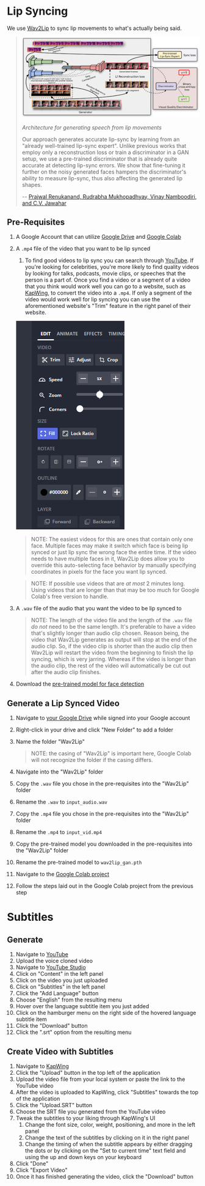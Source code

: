 # Lip Syncing

We use [Wav2Lip](https://github.com/Rudrabha/Wav2Lip) to sync lip movements to what's actually being said. 

> ![](./wav2lip_architecture.png)
>
> *Architecture for generating speech from lip movements*
>
> Our approach generates accurate lip-sync by learning from an "already well-trained lip-sync expert". Unlike previous works that employ only a reconstruction loss or train a discriminator in a GAN setup, we use a pre-trained discriminator that is already quite accurate at detecting lip-sync errors. We show that fine-tuning it further on the noisy generated faces hampers the discriminator's ability to measure lip-sync, thus also affecting the generated lip shapes.
>
> -- [Prajwal Renukanand, Rudrabha Mukhopadhyay, Vinay Namboodiri, and C.V. Jawahar](http://cvit.iiit.ac.in/research/projects/cvit-projects/a-lip-sync-expert-is-all-you-need-for-speech-to-lip-generation-in-the-wild/)

## Pre-Requisites

1. A Google Account that can utilize [Google Drive](https://www.google.com/intl/en_ca/drive/) and [Google Colab](https://colab.research.google.com/)

2. A `.mp4` file of the video that you want to be lip synced

   1. To find good videos to lip sync you can search through [YouTube](https://www.youtube.com/).  If you're looking for celebrities, you're more likely to find quality videos by looking for talks, podcasts, movie clips, or speeches that the person is a part of.  Once you find a video or a segment of a video that you think would work well you can go to a website, such as [KapWing](https://www.kapwing.com/studio/editor/trimmer), to convert the video into a `.mp4`.  If only a segment of the video would work well for lip syncing you can use the aforementioned website's "Trim" feature in the right panel of their website.

   ![](./kapwing-trim.png)

   > NOTE: The easiest videos for this are ones that contain only one face.  Multiple faces may make it switch which face is being lip synced or just lip sync the wrong face the entire time.  If the video needs to have multiple faces in it, Wav2Lip does allow you to override this auto-selecting face behavior by manually specifying coordinates in pixels for the face you want lip synced.

   > NOTE: If possible use videos that are *at most* 2 minutes long.  Using videos that are longer than that may be too much for Google Colab's free version to handle.

3. A `.wav` file of the audio that you want the video to be lip synced to

   > NOTE: The length of the video file and the length of the `.wav` file *do not* need to be the same length.  It's preferable to have a video that's slightly longer than audio clip chosen.  Reason being, the video that Wav2Lip generates as output will stop at the end of the audio clip.  So, if the video clip is shorter than the audio clip then Wav2Lip will restart the video from the beginning to finish the lip syncing, which is very jarring.  Whereas if the video is longer than the audio clip, the rest of the video will automatically be cut out after the audio clip finishes.

4. Download the [pre-trained model for face detection](https://drive.google.com/file/d/1vkiZIQr3tc8uDNNsuJIyaSrLasSHVOit/view?usp=sharing)

## Generate a Lip Synced Video 

1. Navigate to [your Google Drive](https://drive.google.com/drive/my-drive) while signed into your Google account

2. Right-click in your drive and click "New Folder" to add a folder

3. Name the folder "Wav2Lip" 

   > NOTE: the casing of "Wav2Lip" is important here, Google Colab will not recognize the folder if the casing differs.

4. Navigate into the "Wav2Lip" folder

5. Copy the `.wav` file you chose in the pre-requisites into the "Wav2Lip" folder

6. Rename the `.wav` to `input_audio.wav`

7. Copy the `.mp4` file you chose in the pre-requisites into the "Wav2Lip" folder

8. Rename the `.mp4` to `input_vid.mp4`

9. Copy the pre-trained model you downloaded in the pre-requisites into the "Wav2Lip" folder

10. Rename the pre-trained model to `wav2lip_gan.pth`

11. Navigate to the [Google Colab project](https://colab.research.google.com/drive/1czSvlyQWnlFjCQTUKub97PcHNZpxEvOp#scrollTo=yJ5taGmPcWV-)

12. Follow the steps laid out in the Google Colab project from the previous step

# Subtitles

## Generate

1. Navigate to [YouTube](https://www.youtube.com)
2. Upload the voice cloned video
3. Navigate to [YouTube Studio](https://studio.youtube.com/)
4. Click on "Content" in the left panel
5. Click on the video you just uploaded
6. Click on "Subtitles" in the left panel
7. Click the "Add Language" button
8. Choose "English" from the resulting menu
9. Hover over the language subtitle item you just added
10. Click on the hamburger menu on the right side of the hovered language subtitle item
11. Click the "Download" button
12. Click the ".srt" option from the resulting menu

## Create Video with Subtitles

1. Navigate to [KapWing](https://www.kapwing.com/studio/editor)
2. Click the "Upload" button in the top left of the application
3. Upload the video file from your local system or paste the link to the YouTube video
4. After the video is uploaded to KapWing, click "Subtitles" towards the top of the application
5. Click the "Upload.SRT" button
6. Choose the SRT file you generated from the YouTube video
7. Tweak the subtitles to your liking through KapWing's UI
   1. Change the font size, color, weight, positioning, and more in the left panel
   2. Change the text of the subtitles by clicking on it in the right panel
   3. Change the timing of when the subtitle appears by either dragging the dots or by clicking on the "Set to current time" text field and using the up and down keys on your keyboard
8. Click "Done"
9. Click "Export Video"
10. Once it has finished generating the video, click the "Download" button

